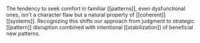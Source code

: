 The tendency to seek comfort in familiar [[patterns]], even dysfunctional ones, isn't a character flaw but a natural property of [[coherent]] [[systems]]. 
Recognizing this shifts our approach from judgment to strategic [[pattern]] disruption combined with intentional [[stabilization]] of beneficial new patterns.